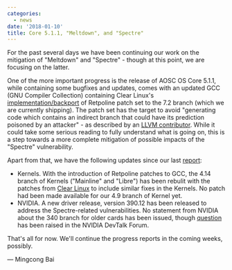 ```yaml
---
categories:
  - news
date: '2018-01-10'
title: Core 5.1.1, "Meltdown", and "Spectre"
---
```



For the past several days we have been continuing our work on the mitigation of "Meltdown" and "Spectre" - though at this point, we are focusing on the latter.

One of the more important progress is the release of AOSC OS Core 5.1.1, while containing some bugfixes and updates, comes with an updated GCC (GNU Compiler Collection) containing Clear Linux's [implementation/backport](https://github.com/clearlinux-pkgs/gcc/blob/master/retpoline.patch) of Retpoline  patch set to the 7.2 branch (which we are currently shipping). The patch set has the target to avoid "generating code which contains an indirect
branch that could have its prediction poisoned by an attacker" - as described by an [LLVM contributor](https://reviews.llvm.org/D41723). While it could take some serious reading to fully understand what is going on, this is a step towards a more complete mitigation of possible impacts of the "Spectre" vulnerability.

Apart from that, we have the following updates since our last [report](https://aosc.io/news/4444-daily-progress-report-aosc-os-meltdown-and-spectre):

- Kernels. With the introduction of Retpoline patches to GCC, the 4.14 branch of Kernels ("Mainline" and "Libre") has been rebulit with the patches from [Clear Linux](https://github.com/clearlinux-pkgs/linux) to include similar fixes in the Kernels. No patch had been made available for our 4.9 branch of Kernel yet.
- NVIDIA. A new driver release, version 390.12 has been released to address the Spectre-related vulnerabilities. No statement from NVIDIA about the 340 branch for older cards has been issued, though [question](https://devtalk.nvidia.com/default/topic/1028537/spectre-fix-backport-for-340/) has been raised in the NVIDIA DevTalk Forum.

That's all for now. We'll continue the progress reports in the coming weeks, possibly.

— Mingcong Bai